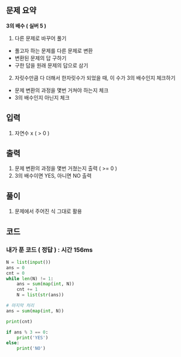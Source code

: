 ## 문제 요약

**3의 배수 ( 실버 5 )**

1. 다른 문제로 바꾸어 풀기
- 풀고자 하는 문제를 다른 문제로 변환
- 변환된 문제의 답 구하기
- 구한 답을 원래 문제의 답으로 삼기

2. 자릿수만큼 다 더해서 한자릿수가 되었을 때, 이 수가 3의 배수인지 체크하기
- 문제 변환의 과정을 몇번 거쳐야 하는지 체크
- 3의 배수인지 아닌지 체크

## 입력
1. 자연수 x ( > 0 )

## 출력
1. 문제 변환의 과정을 몇번 거쳤는지 출력 ( >= 0 )
2. 3의 배수이면 YES, 아니면 NO 출력

## 풀이
1. 문제에서 주어진 식 그대로 활용

## 코드

### 내가 푼 코드 ( 정답 ) : 시간 156ms

```python
N = list(input())
ans = 0
cnt = 0
while len(N) != 1:
    ans = sum(map(int, N))
    cnt += 1
    N = list(str(ans))

# 마지막 처리
ans = sum(map(int, N))

print(cnt)

if ans % 3 == 0:
    print('YES')
else:
    print('NO')

```

